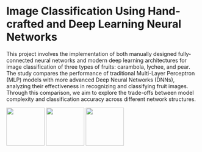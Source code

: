 # Image Classification Using Hand-crafted and Deep Learning Neural Networks
This project involves the implementation of both manually designed fully-connected neural networks and modern deep learning architectures for image classification of three types of fruits: carambola, lychee, and pear. The study compares the performance of traditional Multi-Layer Perceptron (MLP) models with more advanced Deep Neural Networks (DNNs), analyzing their effectiveness in recognizing and classifying fruit images. Through this comparison, we aim to explore the trade-offs between model complexity and classification accuracy across different network structures.

<img src="https://github.com/user-attachments/assets/37ab3fd1-98af-440a-a7ca-e17af1901977" width="100">
<img src="https://github.com/user-attachments/assets/d95efbff-5f47-4e26-9f30-be5dbc5bdd05" width="100">
<img src="https://github.com/user-attachments/assets/301cb39c-356e-402b-a532-6c416ffd59f8" width="100">
